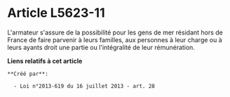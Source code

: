 # Article L5623-11

L'armateur s'assure de la possibilité pour les gens de mer résidant hors de France de faire parvenir à leurs familles, aux
personnes à leur charge ou à leurs ayants droit une partie ou l'intégralité de leur rémunération.

**Liens relatifs à cet article**

	**Créé par**:

	  - Loi n°2013-619 du 16 juillet 2013 - art. 28
